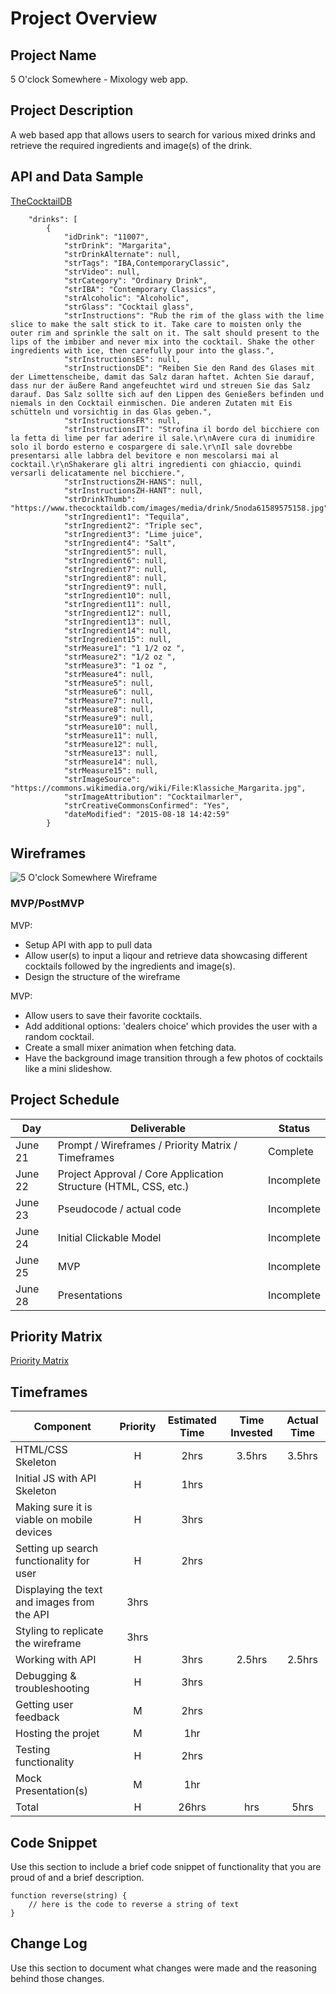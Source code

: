 # Project Overview

## Project Name

5 O'clock Somewhere - Mixology web app. 

## Project Description

A web based app that allows users to search for various mixed drinks and retrieve the required ingredients and image(s) of the drink.

## API and Data Sample
[TheCocktailDB](https://www.thecocktaildb.com/api.php)
``` {
    "drinks": [
        {
            "idDrink": "11007",
            "strDrink": "Margarita",
            "strDrinkAlternate": null,
            "strTags": "IBA,ContemporaryClassic",
            "strVideo": null,
            "strCategory": "Ordinary Drink",
            "strIBA": "Contemporary Classics",
            "strAlcoholic": "Alcoholic",
            "strGlass": "Cocktail glass",
            "strInstructions": "Rub the rim of the glass with the lime slice to make the salt stick to it. Take care to moisten only the outer rim and sprinkle the salt on it. The salt should present to the lips of the imbiber and never mix into the cocktail. Shake the other ingredients with ice, then carefully pour into the glass.",
            "strInstructionsES": null,
            "strInstructionsDE": "Reiben Sie den Rand des Glases mit der Limettenscheibe, damit das Salz daran haftet. Achten Sie darauf, dass nur der äußere Rand angefeuchtet wird und streuen Sie das Salz darauf. Das Salz sollte sich auf den Lippen des Genießers befinden und niemals in den Cocktail einmischen. Die anderen Zutaten mit Eis schütteln und vorsichtig in das Glas geben.",
            "strInstructionsFR": null,
            "strInstructionsIT": "Strofina il bordo del bicchiere con la fetta di lime per far aderire il sale.\r\nAvere cura di inumidire solo il bordo esterno e cospargere di sale.\r\nIl sale dovrebbe presentarsi alle labbra del bevitore e non mescolarsi mai al cocktail.\r\nShakerare gli altri ingredienti con ghiaccio, quindi versarli delicatamente nel bicchiere.",
            "strInstructionsZH-HANS": null,
            "strInstructionsZH-HANT": null,
            "strDrinkThumb": "https://www.thecocktaildb.com/images/media/drink/5noda61589575158.jpg",
            "strIngredient1": "Tequila",
            "strIngredient2": "Triple sec",
            "strIngredient3": "Lime juice",
            "strIngredient4": "Salt",
            "strIngredient5": null,
            "strIngredient6": null,
            "strIngredient7": null,
            "strIngredient8": null,
            "strIngredient9": null,
            "strIngredient10": null,
            "strIngredient11": null,
            "strIngredient12": null,
            "strIngredient13": null,
            "strIngredient14": null,
            "strIngredient15": null,
            "strMeasure1": "1 1/2 oz ",
            "strMeasure2": "1/2 oz ",
            "strMeasure3": "1 oz ",
            "strMeasure4": null,
            "strMeasure5": null,
            "strMeasure6": null,
            "strMeasure7": null,
            "strMeasure8": null,
            "strMeasure9": null,
            "strMeasure10": null,
            "strMeasure11": null,
            "strMeasure12": null,
            "strMeasure13": null,
            "strMeasure14": null,
            "strMeasure15": null,
            "strImageSource": "https://commons.wikimedia.org/wiki/File:Klassiche_Margarita.jpg",
            "strImageAttribution": "Cocktailmarler",
            "strCreativeCommonsConfirmed": "Yes",
            "dateModified": "2015-08-18 14:42:59"
        }
```        

## Wireframes

![5 O'clock Somewhere Wireframe](https://imgur.com/a/PFmtpRy)

### MVP/PostMVP

MVP: 
- Setup API with app to pull data
- Allow user(s) to input a liqour and retrieve data showcasing different cocktails followed by the ingredients and image(s).  
- Design the structure of the wireframe 

MVP:
- Allow users to save their favorite cocktails.
- Add additional options: 'dealers choice' which provides the user with a random cocktail.
- Create a small mixer animation when fetching data.
- Have the background image transition through a few photos of cocktails like a mini slideshow.

## Project Schedule

|  Day | Deliverable | Status
|---|---| ---|
|June 21| Prompt / Wireframes / Priority Matrix / Timeframes | Complete
|June 22| Project Approval / Core Application Structure (HTML, CSS, etc.) | Incomplete
|June 23| Pseudocode / actual code | Incomplete
|June 24| Initial Clickable Model  | Incomplete
|June 25| MVP | Incomplete
|June 28| Presentations | Incomplete

## Priority Matrix
[Priority Matrix](https://imgur.com/a/S0njQND)

## Timeframes

| Component | Priority | Estimated Time | Time Invested | Actual Time |
| --- | :---: |  :---: | :---: | :---: |
| HTML/CSS Skeleton | H | 2hrs | 3.5hrs | 3.5hrs |
| Initial JS with API Skeleton | H | 1hrs |
| Making sure it is viable on mobile devices | H | 3hrs |
| Setting up search functionality for user | H | 2hrs |
| Displaying the text and images from the API | 3hrs | 
| Styling to replicate the wireframe | 3hrs |
| Working with API | H | 3hrs | 2.5hrs | 2.5hrs |
| Debugging & troubleshooting | H | 3hrs |
| Getting user feedback | M | 2hrs |
| Hosting the projet | M | 1hr | 
| Testing functionality | H | 2hrs |
| Mock Presentation(s) | M | 1hr |
| Total | H | 26hrs| hrs | 5hrs |

## Code Snippet

Use this section to include a brief code snippet of functionality that you are proud of and a brief description.  

```
function reverse(string) {
	// here is the code to reverse a string of text
}
```

## Change Log
 Use this section to document what changes were made and the reasoning behind those changes.  

